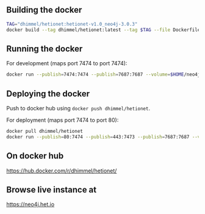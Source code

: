 ## Building the docker

```sh
TAG="dhimmel/hetionet:hetionet-v1.0_neo4j-3.0.3"
docker build --tag dhimmel/hetionet:latest --tag $TAG --file Dockerfile .
```

## Running the docker

For development (maps port 7474 to port 7474):

```sh
docker run --publish=7474:7474 --publish=7687:7687 --volume=$HOME/neo4j/hetionet-data:/data --volume=$HOME/neo4j/hetionet-logs:/var/lib/neo4j/logs dhimmel/hetionet
```

## Deploying the docker

Push to docker hub using `docker push dhimmel/hetionet`.

For deployment (maps port 7474 to port 80):

```sh
docker pull dhimmel/hetionet
docker run --publish=80:7474 --publish=443:7473 --publish=7687:7687 --volume=$HOME/hetionet-data:/data --volume=$HOME/neo4j-logs:/var/lib/neo4j/logs --volume=$HOME/ssl:/var/lib/neo4j/certificates dhimmel/hetionet
```

## On docker hub

https://hub.docker.com/r/dhimmel/hetionet/

## Browse live instance at

https://neo4j.het.io
